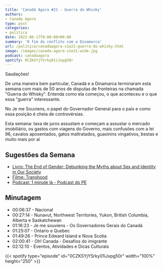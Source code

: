 ```yaml
---
title: 'Canadá Agora #21 - Guerra do Whisky'
authors:
- Canada Agora
type: post
categories:
- politica
date: 2022-06-17T0:00:00+00:00
summary: 'O fim do conflito com a Dinamarca'
url: /politica/canadaagora-s1e21-guerra-do-whisky.html
image: /images/canada-agora-s1e21-wide.jpg
podcast: canadaagora
spotify: 0CZKSYjYSrky01iJxpg50r
---
```


Saudações!

De uma maneira bem particular, Canadá e a Dinamarca terminaram esta semana com mais de 50 anos de disputas de fronteiras na chamada "Guerra do Whisky". Entenda como ela começou, o que aconteceu e o que essa "guerra" interessante.

No Je me Souviens, o papel do Governador General para o país e como essa posição é cheia de controvérsias.

Esta semana: taxa de juros assustam e começam a assustar o mercado imobiliário, os gastos com viagens do Governo, mais confusões com a lei 96, cavalos aposentados, gatos maltratados, guaxinins vingativos, bestas e muito mais por aí

## Sugestões da Semana
- [Livro: The End of Gender: Debunking the Myths about Sex and Identity in Our Society](https://www.amazon.ca/dp/B084G9Z7TM/)
- [Filme: Transhood](https://www.imdb.com/title/tt11447806/)
- [Podcast: 1 minute là - Podcast do PE](https://anchor.fm/paulo-dantas/)

## Minutagem

- 00:06:37 - Nacional
- 00:27:14 - Nunavut, Northwest Territories, Yukon, British Columbia, Alberta e Saskatchewan
- 01:16:23 - Je me souviens - Os Governadores Gerais do Canadá
- 01:25:07 - Ontario e Quebec
- 01:49:26 - Prince Edward Island e Nova Scotia
- 02:00:41 - Oh! Canada -  Desafios do imigrante
- 02:12:10 - Eventos, Atividades e Dicas Culturais

{{< spotify type="episode" id="0CZKSYjYSrky01iJxpg50r" width="100%" height="250" >}}
